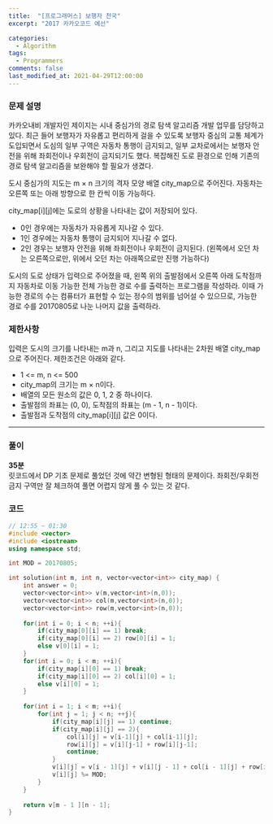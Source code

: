 ```yaml
---
title:  "[프로그래머스] 보행자 천국"
excerpt: "2017 카카오코드 예선"

categories:
  - Algorithm
tags:
  - Programmers
comments: false
last_modified_at: 2021-04-29T12:00:00
---
```

### 문제 설명

카카오내비 개발자인 제이지는 시내 중심가의 경로 탐색 알고리즘 개발 업무를 담당하고 있다. 최근 들어 보행자가 자유롭고 편리하게 걸을 수 있도록 보행자 중심의 교통 체계가 도입되면서 도심의 일부 구역은 자동차 통행이 금지되고, 일부 교차로에서는 보행자 안전을 위해 좌회전이나 우회전이 금지되기도 했다. 복잡해진 도로 환경으로 인해 기존의 경로 탐색 알고리즘을 보완해야 할 필요가 생겼다.  
  
도시 중심가의 지도는 m × n 크기의 격자 모양 배열 city_map으로 주어진다. 자동차는 오른쪽 또는 아래 방향으로 한 칸씩 이동 가능하다.
  
city_map[i][j]에는 도로의 상황을 나타내는 값이 저장되어 있다.
  
- 0인 경우에는 자동차가 자유롭게 지나갈 수 있다.
- 1인 경우에는 자동차 통행이 금지되어 지나갈 수 없다.
- 2인 경우는 보행자 안전을 위해 좌회전이나 우회전이 금지된다. (왼쪽에서 오던 차는 오른쪽으로만, 위에서 오던 차는 아래쪽으로만 진행 가능하다)

도시의 도로 상태가 입력으로 주어졌을 때, 왼쪽 위의 출발점에서 오른쪽 아래 도착점까지 자동차로 이동 가능한 전체 가능한 경로 수를 출력하는 프로그램을 작성하라. 이때 가능한 경로의 수는 컴퓨터가 표현할 수 있는 정수의 범위를 넘어설 수 있으므로, 가능한 경로 수를 20170805로 나눈 나머지 값을 출력하라.

### 제한사항
입력은 도시의 크기를 나타내는 m과 n, 그리고 지도를 나타내는 2차원 배열 city_map으로 주어진다. 제한조건은 아래와 같다.

- 1 <= m, n <= 500
- city_map의 크기는 m × n이다.
- 배열의 모든 원소의 값은 0, 1, 2 중 하나이다.
- 출발점의 좌표는 (0, 0), 도착점의 좌표는 (m - 1, n - 1)이다.
- 출발점과 도착점의 city_map[i][j] 값은 0이다.

---

### 풀이
**35분**  
릿코드에서 DP 기초 문제로 풀었던 것에 약간 변형된 형태의 문제이다. 좌회전/우회전 금지 구역만 잘 체크하여 풀면 어렵지 않게 풀 수 있는 것 같다.


### 코드
```c++
// 12:55 ~ 01:30
#include <vector>
#include <iostream>
using namespace std;

int MOD = 20170805;

int solution(int m, int n, vector<vector<int>> city_map) {
    int answer = 0;
    vector<vector<int>> v(m,vector<int>(n,0));
    vector<vector<int>> col(m,vector<int>(n,0));
    vector<vector<int>> row(m,vector<int>(n,0));
    
    for(int i = 0; i < n; ++i){
        if(city_map[0][i] == 1) break;
        if(city_map[0][i] == 2) row[0][i] = 1;
        else v[0][i] = 1;
    }
    for(int i = 0; i < m; ++i){
        if(city_map[i][0] == 1) break;
        if(city_map[i][0] == 2) col[i][0] = 1;
        else v[i][0] = 1;
    }
    
    for(int i = 1; i < m; ++i){
        for(int j = 1; j < n; ++j){
            if(city_map[i][j] == 1) continue;
            if(city_map[i][j] == 2){
                col[i][j] = v[i-1][j] + col[i-1][j];
                row[i][j] = v[i][j-1] + row[i][j-1];
                continue;
            }
            v[i][j] = v[i - 1][j] + v[i][j - 1] + col[i - 1][j] + row[i][j - 1];
            v[i][j] %= MOD;
        }
    }
    
    return v[m - 1 ][n - 1];
}
```
